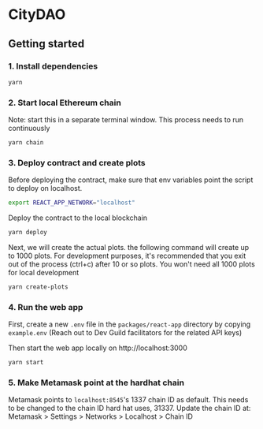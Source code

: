 # CityDAO

## Getting started

### 1. Install dependencies
```bash
yarn
```

### 2. Start local Ethereum chain
Note: start this in a separate terminal window. This process needs to run continuously
```bash
yarn chain
```

### 3. Deploy contract and create plots
Before deploying the contract, make sure that env variables point the script to deploy on localhost.
```bash
export REACT_APP_NETWORK="localhost"
```

Deploy the contract to the local blockchain
```bash
yarn deploy
```

Next, we will create the actual plots. the following command will create up to 1000 plots. For development purposes, it's recommended that you exit out of the process (ctrl+c) after 10 or so plots. You won't need all 1000 plots for local development
```bash
yarn create-plots
```

### 4. Run the web app
First, create a new `.env` file in the `packages/react-app` directory by copying `example.env` (Reach out to Dev Guild facilitators for the related API keys)

Then start the web app locally on http://localhost:3000
```bash
yarn start
```

### 5. Make Metamask point at the hardhat chain
Metamask points to `localhost:8545`'s 1337 chain ID as default. This needs to be changed to the chain ID hard hat uses, 31337. Update the chain ID at:
Metamask > Settings > Networks > Localhost > Chain ID
